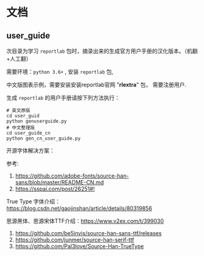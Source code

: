 # 文档

## user_guide

次目录为学习 `reportlab` 包时，摘录出来的生成官方用户手册的汉化版本。（机翻+人工翻）

需要环境：`python 3.6+` , 安装 `reportlab` 包, 

中文版图表示例，需要安装安装reportlab官网 "**rlextra**" 包， 需要注册用户.

生成 `reportlab` 的用户手册请按下列方法执行：

```shell script
# 英文原版
cd user_guid  
python genuserguide.py
# 中文整理版
cd user_guide_cn  
python gen_cn_user_guide.py
```


开源字体解决方案：

参考:
   1. <https://github.com/adobe-fonts/source-han-sans/blob/master/README-CN.md>  
   2. <https://sspai.com/post/26251#!>

True Type 字体介绍：<https://blog.csdn.net/gaojinshan/article/details/80319856>

思源黑体、思源宋体TTF介绍：<https://www.v2ex.com/t/399030>

1. <https://github.com/be5invis/source-han-sans-ttf/releases>
2. <https://github.com/junmer/source-han-serif-ttf>
3. <https://github.com/Pal3love/Source-Han-TrueType>